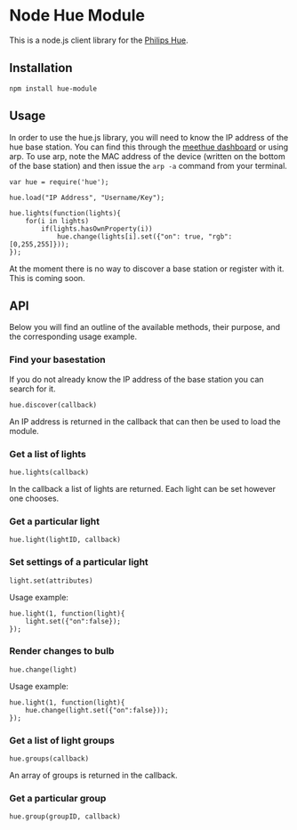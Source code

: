 # Node Hue Module

This is a node.js client library for the [Philips Hue](http://www.meethue.com).


## Installation

	npm install hue-module

## Usage

In order to use the hue.js library, you will need to know the IP address of the
hue base station.  You can find this through the
[meethue dashboard](http://www.meethue.com/) or using arp.  To use arp, note the
MAC address of the device (written on the bottom of the base station) and then
issue the `arp -a` command from your terminal.

    var hue = require('hue');
    
    hue.load("IP Address", "Username/Key");

    hue.lights(function(lights){
		for(i in lights)
			if(lights.hasOwnProperty(i))
				hue.change(lights[i].set({"on": true, "rgb":[0,255,255]}));
	});

At the moment there is no way to discover a base station or register with it. This is coming soon.

## API

Below you will find an outline of the available methods, their purpose, and the
corresponding usage example.

### Find your basestation

If you do not already know the IP address of the base station you can search for it.

    hue.discover(callback)
    
An IP address is returned in the callback that can then be used to load the module.

### Get a list of lights

    hue.lights(callback)
    
In the callback a list of lights are returned. Each light can be set however one chooses.
  
### Get a particular light

	hue.light(lightID, callback)
	
### Set settings of a particular light

	light.set(attributes)
	
Usage example:

	hue.light(1, function(light){
		light.set({"on":false});
	});

### Render changes to bulb

	hue.change(light)
	
Usage example:

	hue.light(1, function(light){
		hue.change(light.set({"on":false}));
	});
### Get a list of light groups

	hue.groups(callback)

An array of groups is returned in the callback.

### Get a particular group

	hue.group(groupID, callback)
